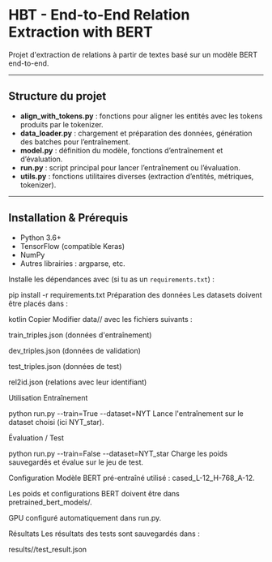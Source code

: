 # HBT - End-to-End Relation Extraction with BERT

Projet d'extraction de relations à partir de textes basé sur un modèle BERT end-to-end.

---

## Structure du projet

- **align_with_tokens.py** : fonctions pour aligner les entités avec les tokens produits par le tokenizer.
- **data_loader.py** : chargement et préparation des données, génération des batches pour l’entraînement.
- **model.py** : définition du modèle, fonctions d’entraînement et d’évaluation.
- **run.py** : script principal pour lancer l’entraînement ou l’évaluation.
- **utils.py** : fonctions utilitaires diverses (extraction d’entités, métriques, tokenizer).

---

## Installation & Prérequis

- Python 3.6+
- TensorFlow (compatible Keras)
- NumPy
- Autres librairies : argparse, etc.

Installe les dépendances avec (si tu as un `requirements.txt`) :


pip install -r requirements.txt
Préparation des données
Les datasets doivent être placés dans :

kotlin
Copier
Modifier
data/<dataset>/
avec les fichiers suivants :

train_triples.json (données d'entraînement)

dev_triples.json (données de validation)

test_triples.json (données de test)

rel2id.json (relations avec leur identifiant)

Utilisation
Entraînement

python run.py --train=True --dataset=NYT
Lance l'entraînement sur le dataset choisi (ici NYT_star).

Évaluation / Test

python run.py --train=False --dataset=NYT_star
Charge les poids sauvegardés et évalue sur le jeu de test.

Configuration
Modèle BERT pré-entraîné utilisé : cased_L-12_H-768_A-12.

Les poids et configurations BERT doivent être dans pretrained_bert_models/.

GPU configuré automatiquement dans run.py.

Résultats
Les résultats des tests sont sauvegardés dans :



results/<dataset>/test_result.json
